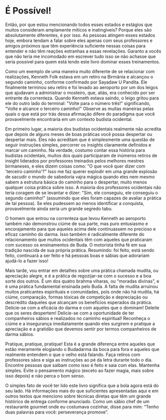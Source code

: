 # É Possível!

Então, por que estou mencionando todos esses estados e estágios que muitos consideram amplamente míticos e inatingíveis? Porque eles são absolutamente diferentes, é por isso. As pessoas atingem esses estados hoje, embora tendam a falar sobre eles apenas com seus professores e amigos próximos que têm experiência suficiente nessas coisas para entender e não têm reações estranhas a essas revelações. Garanto a vocês que não teria me incomodado em escrever tudo isso se não achasse que seria possível para quem está lendo este livro dominar esses treinamentos.

Como um exemplo de uma maneira muito diferente de se relacionar com realizações, Kenneth Folk estava em um retiro na Birmânia e alcançou o segundo caminho, conforme confirmado por Sayadaw U Pandita. Ele finalmente terminou seu retiro e foi levado ao aeroporto por um dos leigos que ajudavam a administrar o mosteiro, que, aliás, era conhecido por ser entrante da correnteza. Quando Kenneth estava saindo, o leigo gritou para ele do outro lado do terminal: "Volte para o número três!" significando, "Volte e alcance o terceiro caminho!" Observe as muitas maneiras pelas quais o que está por trás dessa afirmação difere do paradigma que você provavelmente encontraria em um contexto budista ocidental.

Em primeiro lugar, a maioria dos budistas ocidentais realmente não acredita que depois de alguns meses de boas práticas você possa despertar ou despertar mais. Eles não acreditam que é simplesmente uma questão de seguir instruções simples, percorrer os insights claramente definidos e marcar um caminho. Na verdade, costumo contar essa história para budistas ocidentais, muitos dos quais participaram de inúmeros retiros de insight liderados por professores treinados pelos melhores mestres birmaneses, e eles dizem coisas como: "O que você quer dizer com 'terceiro caminho'?" Isso me faz querer explodir em uma grande explosão de sacudir o mundo de sabedoria vajra mágica quando eles nem mesmo sabem a estrutura básica do caminho para o despertar, muito menos qualquer coisa prática sobre isso. A maioria dos professores ocidentais não teria coragem de se levantar e dizer: "Sim, ele conseguiu, ele conseguiu o segundo caminho!" (assumindo que eles foram capazes de avaliar a prática de tal pessoa). Se eles pudessem ao menos identificar a conquista, provavelmente ainda seria um grande segredo tabu.

O homem que entrou na correnteza que levou Kenneth ao aeroporto também não demonstrou ciúme de sua parte, mas puro entusiasmo e encorajamento para que aqueles acima dele continuassem no precioso e eficaz caminho do darma. Isso também é radicalmente diferente do relacionamento que muitos ocidentais têm com aqueles que praticaram com sucesso os ensinamentos de Buda. O motorista tinha fé em sua tradição nascida de sua própria prática. Resumindo: foi feito, está sendo feito, continuará a ser feito e há pessoas boas e sábias que adorariam ajudá-lo a fazer isso!

Mais tarde, vou entrar em detalhes sobre uma prática chamada mudita, ou apreciação alegre, e é a prática de regozijar-se com o sucesso e a boa sorte dos outros. É um dos quatro brahma viharas, ou “moradas divinas”, e é uma prática fundamental ensinada pelo Buda. A falta de mudita arruinou muitos praticantes espirituais e comunidades, pois onde não há mudita, há ciúme, comparação, formas tóxicas de competição e depreciação ou descrédito daqueles que alcançam os benefícios esperados da prática. Delicie-se com a eficácia do darma e com aqueles que o dominam! Deleite que os seres despertem! Delicie-se com a oportunidade de ter companheiros sábios e realizados no caminho espiritual! Reconheça o ciúme e a insegurança imediatamente quando eles surgirem e pratique a apreciação e a gratidão que devemos sentir por termos companheiros de darma sábios.

Pratique, pratique, pratique! Esta é a grande diferença entre aqueles que estão meramente elogiando o Budadarma da boca para fora e aqueles que realmente entendem o que o velho está falando. Faça retiros com professores sãos e siga as instruções ao pé da letra durante todo o dia. Encontre pessoas que saibam como isso é feito e saia com elas. Mantenha simples. Evite o pensamento mágico (exceto ao fazer magia, mais sobre isso depois) e não perca o bom senso.

O simples fato de você ter lido este livro significa que a bola agora está do seu lado. Há informações mais do que suficientes apresentadas aqui e em outros textos que menciono sobre técnicas diretas que têm um grande histórico de entrega conforme anunciado. Como um sábio chef de um restaurante gourmet onde eu costumava cozinhar, disse para mim: “Tenho duas palavras para você: perseverança promove”.
